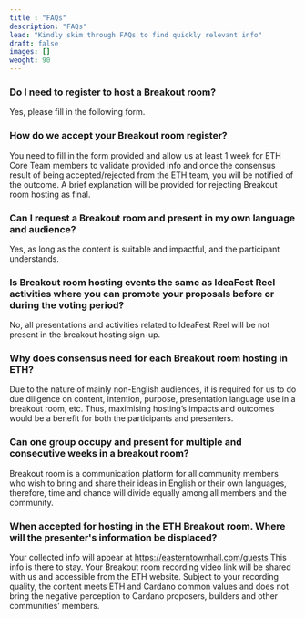 ```yaml
---
title : "FAQs"
description: "FAQs"
lead: "Kindly skim through FAQs to find quickly relevant info"
draft: false
images: []
weoght: 90
---
```



### Do I need to register to host a Breakout room?

Yes, please fill in the following form.

### How do we accept your Breakout room register?

You need to fill in the form provided and allow us at least 1 week for ETH Core Team members to validate provided info and once the consensus result of being accepted/rejected from the ETH team, you will be notified of the outcome. A brief explanation will be provided for rejecting Breakout room hosting as final.

### Can I request a Breakout room and present in my own language and audience?

Yes, as long as the content is suitable and impactful, and the participant understands.

### Is Breakout room hosting events the same as IdeaFest Reel activities where you can promote your proposals before or during the voting period?

No, all presentations and activities related to IdeaFest Reel will be not present in the breakout hosting sign-up.

### Why does consensus need for each Breakout room hosting in ETH?

Due to the nature of mainly non-English audiences, it is required for us to do due diligence on content, intention, purpose, presentation language use in a breakout room, etc. Thus, maximising hosting’s impacts and outcomes would be a benefit for both the participants and presenters.

### Can one group occupy and present for multiple and consecutive weeks in a breakout room?

Breakout room is a communication platform for all community members who wish to bring and share their ideas in English or their own languages, therefore, time and chance will divide equally among all members and the community.

### When accepted for hosting in the ETH Breakout room. Where will the presenter's information be displaced?

Your collected info will appear at <https://easterntownhall.com/guests> This info is there to stay. Your Breakout room recording video link will be shared with us and accessible from the ETH website. Subject to your recording quality, the content meets ETH and Cardano common values and does not bring the negative perception to Cardano proposers, builders and other communities’ members.

